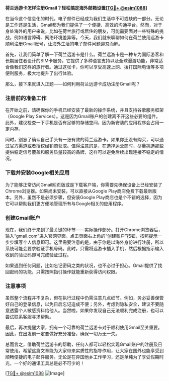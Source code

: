 **荷兰远游卡怎样注册Gmail？轻松搞定海外邮箱设置[[TG💪+ @esim1088](https://t.me/s/esim1088)]**

在当今这个信息化的时代，电子邮件已经成为我们生活中不可或缺的一部分。无论是工作还是生活，Gmail都为我们提供了一个便捷、高效的沟通平台。然而，对于身处海外的用户来说，比如在荷兰旅行或居住的朋友，可能需要面对一些特殊的挑战，例如语言障碍、网络环境差异等。今天，我们就来聊聊如何在荷兰使用远游卡顺利注册Gmail账号，让海外生活的电子邮件问题迎刃而解。

首先，让我们简单了解一下荷兰远游卡是什么。荷兰远游卡是一种专为国际游客和长期居住者设计的SIM卡服务，它提供了多种语言支持以及全球漫游功能，非常适合像我们这样的旅行者。通过这张卡，你可以享受高速上网、拨打国际电话等多项便利服务，极大地提升了出行体验。

那么，接下来就进入正题——如何利用荷兰远游卡成功注册Gmail呢？

### 注册前的准备工作

在开始之前，请确保你的手机已经安装了最新的操作系统，并且支持谷歌服务框架（Google Play Services）。这是因为Gmail账户的创建离不开这些必要的组件。此外，建议检查一下手机是否有足够的存储空间，因为新安装的应用程序会占用一定内存。

同时，别忘了确认自己手头有一张有效的荷兰远游卡。如果你还没有购买，可以通过官方渠道或者授权经销商获取。值得注意的是，在选择运营商时，尽量挑选那些提供稳定信号覆盖和服务质量较高的品牌，这样可以避免后续出现连接不稳定的情况。

### 下载并安装Google相关应用

为了能够正常访问Gmail网页版或是下载客户端，你需要先确保设备上已经安装了Chrome浏览器。如果尚未安装，可以直接从Google Play商店免费下载最新版本。另外，虽然不是必须步骤，但安装Google Play商店也是个不错的选择，因为它可以帮助我们更方便地管理所有与Google相关的应用程序。

### 创建Gmail账户

现在，我们终于来到了最关键的环节——实际操作部分。打开Chrome浏览器后，输入“gmail.com”进入官网界面。点击页面右上角的“创建账户”按钮，按照提示一步步填写个人信息即可。这里需要注意的是，由于你是以海外身份进行注册，所以系统可能会要求验证手机号码。此时，只需将远游卡插入手机，然后根据指示输入收到的验证码即可完成验证过程。

如果遇到任何问题，比如忘记密码之类的状况，也不必过于担心。Gmail提供了找回密码的功能，只需按照指引操作就能重新获得访问权限。

### 注意事项

虽然整个流程并不复杂，但在执行过程中仍需注意几点细节。例如，务必妥善保管好自己的登录信息，以免日后忘记造成不便；另外，考虑到隐私安全，建议不要随意透露个人敏感资料给他人。当然啦，如果你发现自己无法顺利完成注册，也可以尝试联系客服寻求帮助。

最后，再次提醒大家，拥有一个可靠的荷兰远游卡对于顺利使用Gmail至关重要。因此，在出发前一定要做好充分准备，确保一切万无一失。

总而言之，借助荷兰远游卡的帮助，任何人都可以轻松实现Gmail账户的注册及日常使用。希望这篇文章能为大家带来实质性的指导作用，让大家在国外也能享受到顺畅便捷的电子邮件服务。无论是在异国他乡工作学习，还是单纯为了享受假期时光，一个好的通讯工具总是必不可少的！

[[TG💪+ @esim1088](https://t.me/s/esim1088) ![Image](https://i.postimg.cc/4NQfJmqS/Snipaste-2025-05-13-00-14-12.png)]